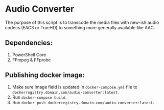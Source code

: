 # Audio Converter

The purpose of this script is to transcode the media files with new-ish audio codecs (EAC3 or TrueHD) to something more generally available like AAC.

## Dependencies:

1. PowerShell Core
1. FFmpeg & FFprobe

## Publishing docker image:

1. Make sure image field is updated in `docker-compose.yml` file to `dockerregistry.domain.com/audio-converter:latest`.
1. Run `docker-compose build`.
1. Run `docker push dockerregistry.domain.com/audio-converter:latest`.